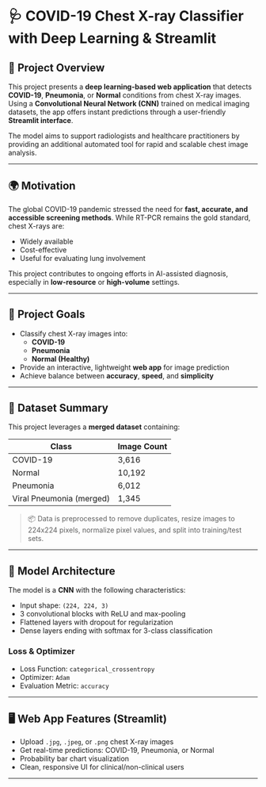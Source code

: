 # 🩺 COVID-19 Chest X-ray Classifier with Deep Learning & Streamlit

## 📘 Project Overview

This project presents a **deep learning-based web application** that detects **COVID-19**, **Pneumonia**, or **Normal** conditions from chest X-ray images. Using a **Convolutional Neural Network (CNN)** trained on medical imaging datasets, the app offers instant predictions through a user-friendly **Streamlit interface**.

The model aims to support radiologists and healthcare practitioners by providing an additional automated tool for rapid and scalable chest image analysis.

---

## 🌍 Motivation

The global COVID-19 pandemic stressed the need for **fast, accurate, and accessible screening methods**. While RT-PCR remains the gold standard, chest X-rays are:

- Widely available
- Cost-effective
- Useful for evaluating lung involvement

This project contributes to ongoing efforts in AI-assisted diagnosis, especially in **low-resource** or **high-volume** settings.

---

## 🎯 Project Goals

- Classify chest X-ray images into:
  - **COVID-19**
  - **Pneumonia**
  - **Normal (Healthy)**
- Provide an interactive, lightweight **web app** for image prediction
- Achieve balance between **accuracy**, **speed**, and **simplicity**

---

## 📂 Dataset Summary

This project leverages a **merged dataset** containing:

| Class         | Image Count |
|---------------|-------------|
| COVID-19      | 3,616       |
| Normal        | 10,192      |
| Pneumonia     | 6,012       |
| Viral Pneumonia (merged) | 1,345  |

> 📦 Data is preprocessed to remove duplicates, resize images to 224x224 pixels, normalize pixel values, and split into training/test sets.

---

## 🧠 Model Architecture

The model is a **CNN** with the following characteristics:

- Input shape: `(224, 224, 3)`
- 3 convolutional blocks with ReLU and max-pooling
- Flattened layers with dropout for regularization
- Dense layers ending with softmax for 3-class classification

### Loss & Optimizer

- Loss Function: `categorical_crossentropy`
- Optimizer: `Adam`
- Evaluation Metric: `accuracy`

---

## 🖥️ Web App Features (Streamlit)

- Upload `.jpg`, `.jpeg`, or `.png` chest X-ray images
- Get real-time predictions: COVID-19, Pneumonia, or Normal
- Probability bar chart visualization
- Clean, responsive UI for clinical/non-clinical users

---
